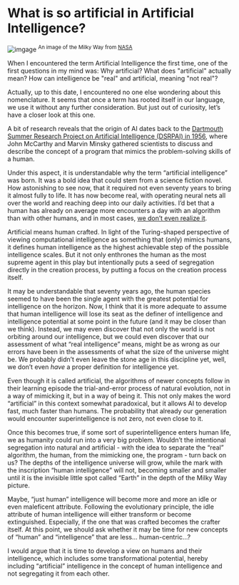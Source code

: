 # What is so artificial in Artificial Intelligence?
![imgage](https://www.nasa.gov/sites/default/files/thumbnails/image/pia19341-nasa_denilso_camargo_rev_v05.jpg)
<sup>An image of the Milky Way from [NASA](https://www.nasa.gov/jpl/charting-the-milky-way-from-the-inside-out)</sup>

When I encountered the term Artificial Intelligence the first time, one of the first questions in my mind was: Why artificial? What does "artificial" actually mean? How can intelligence be "real" and artificial, meaning "not real"? 

Actually, up to this date, I encountered no one else wondering about this nomenclature. It seems that once a term has rooted itself in our language, we use it without any further consideration. But just out of curiosity, let’s have a closer look at this one. 

A bit of research reveals that the origin of AI dates back to the [Dartmouth Summer Research Project on Artificial Intelligence (DSRPAI) in 1956](https://sitn.hms.harvard.edu/flash/2017/history-artificial-intelligence/), where John McCarthy and Marvin Minsky gathered scientists to discuss and describe the concept of a program that mimics the problem-solving skills of a human. 

Under this aspect, it is understandable why the term “artificial intelligence” was born. It was a bold idea that could stem from a science fiction novel. How astonishing to see now, that it required not even seventy years to bring it almost fully to life. It has now become real, with operating neural nets all over the world and reaching deep into our daily activities. I’d bet that a human has already on average more encounters a day with an algorithm than with other humans, and in most cases, [we don’t even realize it](https://www.forbes.com/sites/shephyken/2017/06/10/half-of-people-who-encounter-artificial-intelligence-dont-even-realize-it/?sh=464aa3d2745f). 

Artificial means human crafted. In light of the Turing-shaped perspective of viewing computational intelligence as something that (only) mimics humans, it defines human intelligence as the highest achievable step of the possible intelligence scales. But it not only enthrones the human as the most supreme agent in this play but intentionally puts a seed of segregation directly in the creation process, by putting a focus on the creation process itself.

It may be understandable that seventy years ago, the human species seemed to have been the single agent with the greatest potential for intelligence on the horizon. Now, I think that it is more adequate to assume that human intelligence will lose its seat as the definer of intelligence and intelligence potential at some point in the future (and it may be closer than we think). Instead, we may even discover that not only the world is not orbiting around our intelligence, but we could even discover that our assessment of what “real intelligence” means, might be as wrong as our errors have been in the assessments of what the size of the universe might be. We probably didn’t even leave the stone age in this discipline yet, well, we don’t even *have* a proper definition for intelligence yet. 

Even though it is called artificial, the algorithms of newer concepts follow in their learning episode the trial-and-error process of natural evolution, not in a way of mimicking it, but in a way of being it. This not only makes the word “artificial” in this context somewhat paradoxical, but it allows AI to develop fast, much faster than humans. The probability that already our generation would encounter superintelligence is not zero, not even close to it. 

Once this becomes true, if some sort of superintelligence enters human life, we as humanity could run into a very big problem. Wouldn’t the intentional segregation into natural and artificial - with the idea to separate the “real” algorithm, the human, from the mimicking one, the program - turn back on us? The depths of the intelligence universe will grow, while the mark with the inscription “human intelligence” will not, becoming smaller and smaller until it is the invisible little spot called “Earth” in the depth of the Milky Way picture. 

Maybe, “just human” intelligence will become more and more an idle or even maleficent attribute. Following the evolutionary principle, the idle attribute of human intelligence will either transform or become extinguished. Especially, if the one that was crafted becomes the crafter itself. At this point, we should ask whether it may be time for new concepts of “human” and “intelligence” that are less... human-centric…? 

I would argue that it is time to develop a view on humans and their intelligence, which includes some transformational potential, hereby including “artificial” intelligence in the concept of human intelligence and not segregating it from each other. 

